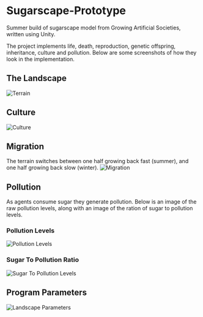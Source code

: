 # Sugarscape-Prototype
Summer build of sugarscape model from Growing Artificial Societies, written using Unity.

The project implements life, death, reproduction, genetic offspring, inheritance, culture and pollution. Below are some screenshots of how they look in the implementation.

## The Landscape
![Terrain](https://user-images.githubusercontent.com/73796199/216373899-d3d7e6d6-572f-47d5-aaa0-f09ea36e49a2.PNG)

## Culture
![Culture](https://user-images.githubusercontent.com/73796199/216372930-37e7c925-e015-4f03-9b25-b42bf69ff15e.PNG)

## Migration
The terrain switches between one half growing back fast (summer), and one half growing back slow (winter).
![Migration](https://user-images.githubusercontent.com/73796199/216372962-742abd3d-87f0-48ef-9c0c-097f60316940.PNG)

## Pollution
As agents consume sugar they generate pollution. Below is an image of the raw pollution levels, along with an image of the ration of sugar to pollution levels.

### Pollution Levels
![Pollution Levels](https://user-images.githubusercontent.com/73796199/216372991-e6c030a3-71d6-4ff2-a45f-32a85aa5cf0c.PNG)

### Sugar To Pollution Ratio
![Sugar To Pollution Levels](https://user-images.githubusercontent.com/73796199/216373013-3219fb6d-ad5c-443a-886d-0b9c6939cc8a.PNG)

## Program Parameters
![Landscape Parameters](https://user-images.githubusercontent.com/73796199/216373044-09e20981-6f90-4fdf-ab86-80df52babeab.PNG)
